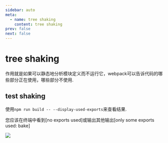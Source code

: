 ```yaml
---
sidebar: auto
meta:
  - name: tree shaking 
    content: tree shaking 
prev: false
next: false
---
```

# tree shaking 

作用就是如果可以静态地分析模块定义而不运行它，webpack可以告诉代码的哪些部分正在使用，哪些部分不使用.

## test shaking 

使用`npm run build -- --display-used-exports`来查看结果.

您应该在终端中看到[no exports used]或输出其他输出[only some exports used: bake]

![](https://upload-images.jianshu.io/upload_images/7505161-4a038435a8079001.png?imageMogr2/auto-orient/strip%7CimageView2/2/w/1240)

